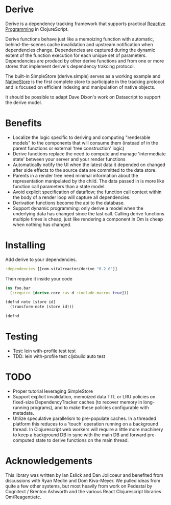 Derive
======

Derive is a dependency tracking framework that supports practical
[Reactive Programming](http://en.wikipedia.org/wiki/Reactive_programming) in
ClojureScript.

Derive functions behave just like a memoizing function with automatic,
behind-the-scenes cache invalidation and upstream notification when
dependencies change.  Dependencies are captured during the dynamic
extent of the function execution for each unique set of parameters.
Dependencies are producd by other derive functions and from one or
more stores that implement derive's dependency trakcing protocol.

The built-in SimpleStore (derive.simple) serves as a working example
and [NativeStore](http://github.com/vitalreactor/nativestore) is the
first complete store to participate in the tracking protocol and is
focused on efficient indexing and manipulation of native objects.

It should be possible to adapt Dave Dixon's work on Datascript to
support the derive model.


Benefits
========

- Localize the logic specific to deriving and computing "renderable
  models" to the components that will consume them (instead of in the
  parent functions or external 'tree construction' logic)
- Derive functions replace the need to compute and manage
  'intermediate state' between your server and your render functions
- Automatically notify the UI when the latest data it depended on
  changed after side effects to the source data are committed to the
  data store.
- Parents in a render tree need minimal information about the
  representation manipulated by the child.  The data passed in
  is more like function call parameters than a state model.
- Avoid explicit specification of dataflow; the function call context
  within the body of a render loop will capture all dependencies.
- Derivation functions become the api to the database.
- Support dynamic programming: only derive a model when the underlying data
  has changed since the last call.  Calling derive functions multiple times
  is cheap, just like rendering a component in Om is cheap when nothing has
  changed.


Installing
==========

Add derive to your dependencies.

```clj
:dependencies [[com.vitalreactor/derive "0.2.0"]]
```

Then require it inside your code

```clj
(ns foo.bar
  (:require [derive.core :as d :include-macros true]))

(defnd note [store id]
  (transform-note (store id)))

(defnd 

```

Testing
========

- Test: lein with-profile test test
- TDD: lein with-profile test cljsbuild auto test


TODO
=====

- Proper tutorial leveraging SimpleStore
- Support explicit invalidation, memoized data TTL or LRU policies on
  fixed-size DependencyTracker caches (to recover memory in
  long-running programs), and to make these policies configurable with
  metadata.
- Utilize speculative parallelism to pre-populate caches.  In a
  threaded platform this reduces to a 'touch' operation running on a
  background thread.  In Clojurescript web workers will require a
  little more machinery to keep a background DB in sync with the main
  DB and forward pre-computed state to derive functions on the main thread.



Acknowledgements
================

This library was written by Ian Eslick and Dan Jolicoeur and benefited
from discussions with Ryan Medlin and Dom Kiva-Meyer.  We pulled ideas
from quite a few other systems, but most heavily from work on Pedestal
by Cognitect / Brenton Ashworth and the various React Clojurescript
libraries Om/Reagent/etc.



